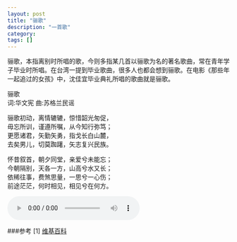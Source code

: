 ```yaml
---
layout: post
title: "骊歌"
description: "一首歌"
category: 
tags: []
---
```


骊歌，本指离别时所唱的歌，今则多指某几首以骊歌为名的著名歌曲，常在青年学子毕业时所唱。在台湾一提到毕业歌曲，很多人也都会想到骊歌。在电影《那些年一起追过的女孩》中，沈佳宜毕业典礼所唱的歌曲就是骊歌。

骊歌  
词:华文宪 曲:苏格兰民谣  
   
骊歌初动，离情辘辘，惊惜韶光匆促，  
毋忘所训，谨遵所嘱，从今知行弥笃；  
更愿诸君，矢勤矢勇，指戈长白山麓，  
去矣男儿，切莫踟躇，矢志复兴民族。  
  
怀昔叙首，朝夕同堂，亲爱兮未能忘；  
今朝隔别，天各一方，山高兮水又长；  
依稀往事，费煞思量，一思兮一心伤；  
前途茫茫，何时相见，相见兮在何方。  

<audio name="audio" controls>
    <source src="/assets/lige.mp3" type="audio/mpeg">
</audio>

###参考
[1] [维基百科](http://zh.wikipedia.org/wiki/%E9%A9%AA%E6%AD%8C)
